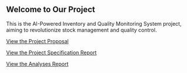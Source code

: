 ## Welcome to Our Project

This is the AI-Powered Inventory and Quality Monitoring System project, aiming to revolutionize stock management and quality control.

[View the Project Proposal](./proposal/)

[View the Project Specification Report](./SRS/)

[View the Analyses Report](./Analyses/)
